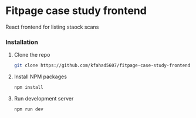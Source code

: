 # Fitpage case study frontend

React frontend for listing staock scans

### Installation

1. Clone the repo
   ```sh
   git clone https://github.com/kfahad5607/fitpage-case-study-frontend.git
   ```
2. Install NPM packages
   ```sh
   npm install
   ```
3. Run development server
   ```sh
   npm run dev
   ```
